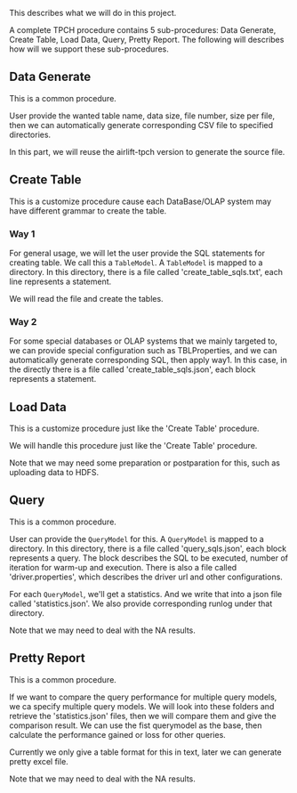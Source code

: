 This describes what we will do in this project.

A complete TPCH procedure contains 5 sub-procedures: Data Generate, Create Table, Load Data, Query, Pretty Report.
The following will describes how will we support these sub-procedures.

## Data Generate

This is a common procedure.

User provide the wanted table name, data size, file number, size per file,
then we can automatically generate corresponding CSV file to specified directories.

In this part, we will reuse the airlift-tpch version to generate the source file.

## Create Table

This is a customize procedure cause each DataBase/OLAP system may have different grammar to create the table.

### Way 1

For general usage, we will let the user provide the SQL statements for creating table.
We call this a `TableModel`.
A `TableModel` is mapped to a directory.
In this directory, there is a file called 'create_table_sqls.txt', each line represents a statement.

We will read the file and create the tables.

### Way 2

For some special databases or OLAP systems that we mainly targeted to,
we can provide special configuration such as TBLProperties,
and we can automatically generate corresponding SQL, then apply way1.
In this case, in the directly there is a file called 'create_table_sqls.json', each block represents a statement.


## Load Data

This is a customize procedure just like the 'Create Table' procedure.

We will handle this procedure just like the 'Create Table' procedure.

Note that we may need some preparation or postparation for this, such as uploading data to HDFS.

## Query

This is a common procedure.

User can provide the `QueryModel` for this.
A `QueryModel` is mapped to a directory.
In this directory, there is a file called 'query_sqls.json', each block represents a query.
The block describes the SQL to be executed, number of iteration for warm-up and execution.
There is also a file called 'driver.properties', which describes the driver url and other configurations.

For each `QueryModel`, we'll get a statistics. And we write that into a json file called 'statistics.json'.
We also provide corresponding runlog under that directory.

Note that we may need to deal with the NA results.

## Pretty Report

This is a common procedure.

If we want to compare the query performance for multiple query models,
we ca specify multiple query models. We will look into these folders and retrieve the 'statistics.json' files,
then  we will compare them and give the comparison result.
We can use the fist querymodel as the base,
then calculate the performance gained or loss for other queries.

Currently we only give a table format for this in text, later we can generate pretty excel file.

Note that we may need to deal with the NA results.